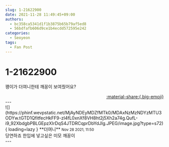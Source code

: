 ```yaml
---
slug: 1-21622900
date: 2021-11-28 11:49:45+09:00
authors:
  - bc358ca5341d1f1b3875b65b79af5ed8
  - 56bdfafb606d9ce1b4ecdd572595e242
categories:
  - Seoyeon
tags:
  - Fan Post
---
```


# 1-21622900

<div class="post-container" markdown="1">
<div class="content-container md-sidebar__scrollwrap" markdown="1">

꽹이가 더여니한테 깨꽁이 보여줬어요?

</div>
</div>

<div style="text-align: right;" markdown="1">
<a href="https://weverse.io/fromis9/fanpost/1-21622900" style="text-align: right;">:material-share:{.big-emoji}</a>
</div>
---

<div class="comments-container md-sidebar__scrollwrap" markdown="1">
<div class="comment" markdown="1">
<div class='id-container' markdown="1">
![](https://phinf.wevpstatic.net/MjAyNDEyMDZfMTk0/MDAxNzMzNDYzMTU3ODYw.tGTD1QfitfecHkFF9-zI4fL0xnXf8VH8ht2j5Xh2a74g.QufL-i9_92XbdgbPBLGEpzXIrDqS4JTDRCqprDbYdJIg.JPEG/image.jpg?type=s72){ loading=lazy }
**<span class="artist">더여니</span>** <small>Nov 28 2021, 11:50</small><br>
</div>
<div class='comment-body' markdown="1">
당연하죠 한입에 넣고싶은 미모 깨꽁이
</div>
</div>
</div>
---
